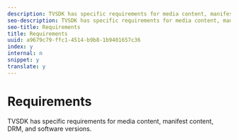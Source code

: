 ```yaml
---
description: TVSDK has specific requirements for media content, manifest content, DRM, and software versions.
seo-description: TVSDK has specific requirements for media content, manifest content, DRM, and software versions.
seo-title: Requirements
title: Requirements
uuid: a9679c79-ffc1-4514-b9b8-1b9401657c36
index: y
internal: n
snippet: y
translate: y
---
```


# Requirements

TVSDK has specific requirements for media content, manifest content, DRM, and software versions.

